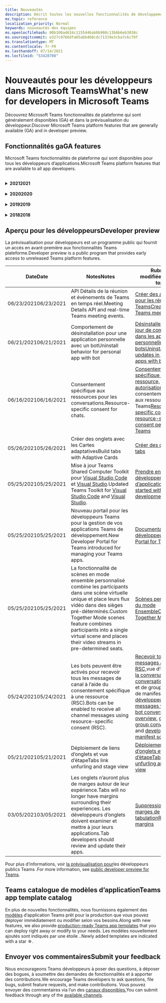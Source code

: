 ```yaml
---
title: Nouveautés
description: Décrit toutes les nouvelles fonctionnalités de développement dans Microsoft Teams
ms.topic: reference
localization_priority: Normal
keywords: nouveautés des équipes
ms.openlocfilehash: 00b100ad634c1155446ab0b908c13b6b6eb3038c
ms.sourcegitcommit: e327c9766dfa05abb468cdc71319e3cba7c6c79f
ms.translationtype: MT
ms.contentlocale: fr-FR
ms.lasthandoff: 07/14/2021
ms.locfileid: "53428708"
---
```

# <a name="whats-new-for-developers-in-microsoft-teams"></a><span data-ttu-id="7953e-104">Nouveautés pour les développeurs dans Microsoft Teams</span><span class="sxs-lookup"><span data-stu-id="7953e-104">What's new for developers in Microsoft Teams</span></span>

<span data-ttu-id="7953e-105">Découvrez Microsoft Teams fonctionnalités de plateforme qui sont généralement disponibles (GA) et dans la prévisualisation du développeur.</span><span class="sxs-lookup"><span data-stu-id="7953e-105">Discover Microsoft Teams platform features that are generally available (GA) and in developer preview.</span></span>

## <a name="ga-features"></a><span data-ttu-id="7953e-106">Fonctionnalités ga</span><span class="sxs-lookup"><span data-stu-id="7953e-106">GA features</span></span>

<span data-ttu-id="7953e-107">Microsoft Teams fonctionnalités de plateforme qui sont disponibles pour tous les développeurs d’applications.</span><span class="sxs-lookup"><span data-stu-id="7953e-107">Microsoft Teams platform features that are available to all app developers.</span></span>

<br>

<details>

<summary><span data-ttu-id="7953e-108"><b>2021</b></span><span class="sxs-lookup"><span data-stu-id="7953e-108"><b>2021</b></span></span></summary>

| <span data-ttu-id="7953e-109">**Date**</span><span class="sxs-lookup"><span data-stu-id="7953e-109">**Date**</span></span> | <span data-ttu-id="7953e-110">**Notes**</span><span class="sxs-lookup"><span data-stu-id="7953e-110">**Notes**</span></span> | <span data-ttu-id="7953e-111">**Rubriques modifiées**</span><span class="sxs-lookup"><span data-stu-id="7953e-111">**Changed topics**</span></span> |
| -------- | --------- | ------------------ |
|<span data-ttu-id="7953e-112">07/08/2021</span><span class="sxs-lookup"><span data-stu-id="7953e-112">07/08/2021</span></span>|<span data-ttu-id="7953e-113">L’extensibilité des applications de réunion est disponible sur les appareils mobiles.</span><span class="sxs-lookup"><span data-stu-id="7953e-113">Meeting app extensibility is available on mobile.</span></span> <span data-ttu-id="7953e-114">Les clients mobiles supportent les applications pendant la réunion.</span><span class="sxs-lookup"><span data-stu-id="7953e-114">Mobile clients support apps during meeting.</span></span> |[<span data-ttu-id="7953e-115">Extensibilité de l’application de réunion</span><span class="sxs-lookup"><span data-stu-id="7953e-115">Meeting app extensibility</span></span>](apps-in-teams-meetings/meeting-app-extensibility.md)|
|<span data-ttu-id="7953e-116">06/28/2021</span><span class="sxs-lookup"><span data-stu-id="7953e-116">06/28/2021</span></span>|<span data-ttu-id="7953e-117">Intégrer la fonctionnalité s’il s’est s’il s’est s’il s'</span><span class="sxs-lookup"><span data-stu-id="7953e-117">Integrate People Picker capability.</span></span>|[<span data-ttu-id="7953e-118">Intégrer Sélecteur de personnes fonctionnalité</span><span class="sxs-lookup"><span data-stu-id="7953e-118">Integrate People Picker capability</span></span>](concepts/device-capabilities/people-picker-capability.md)|  
|<span data-ttu-id="7953e-119">06/25/2021</span><span class="sxs-lookup"><span data-stu-id="7953e-119">06/25/2021</span></span>| <span data-ttu-id="7953e-120">Introduction du guide pas à pas pour envoyer des messages proactifs.</span><span class="sxs-lookup"><span data-stu-id="7953e-120">Introduced step-by-step guide to send proactive messages.</span></span> | [<span data-ttu-id="7953e-121">Guide pas à pas pour envoyer des messages proactifs</span><span class="sxs-lookup"><span data-stu-id="7953e-121">Step-by-step guide to send proactive messages</span></span>](sbs-send-proactive.yml) |
|<span data-ttu-id="7953e-122">06/09/2021</span><span class="sxs-lookup"><span data-stu-id="7953e-122">06/09/2021</span></span>| <span data-ttu-id="7953e-123">Vue d’étape pour les images dans les cartes adaptatives avec `allowExpand` attribut.</span><span class="sxs-lookup"><span data-stu-id="7953e-123">Stage view for images in Adaptive Cards with `allowExpand` attribute.</span></span> | [<span data-ttu-id="7953e-124">Vue d’étape des images dans les cartes adaptatives</span><span class="sxs-lookup"><span data-stu-id="7953e-124">Stage view for images in Adaptive Cards</span></span>](~/task-modules-and-cards/cards/cards-format.md) |
|<span data-ttu-id="7953e-125">05/31/2021</span><span class="sxs-lookup"><span data-stu-id="7953e-125">05/31/2021</span></span>| <span data-ttu-id="7953e-126">Onglets de conversation.</span><span class="sxs-lookup"><span data-stu-id="7953e-126">Conversational tabs.</span></span> | [<span data-ttu-id="7953e-127">Démarrer et poursuivre des conversations sur le contenu de vos onglets</span><span class="sxs-lookup"><span data-stu-id="7953e-127">Start and continue conversations about content in your tabs</span></span>](~/tabs/how-to/conversational-tabs.md) |
|<span data-ttu-id="7953e-128">05/24/2021</span><span class="sxs-lookup"><span data-stu-id="7953e-128">05/24/2021</span></span>| <span data-ttu-id="7953e-129">Mise à jour Teams recommandations en matière de conception d’application avec des modèles mobiles et bien plus encore.</span><span class="sxs-lookup"><span data-stu-id="7953e-129">Updated Teams app design guidelines with mobile patterns and more.</span></span>|[<span data-ttu-id="7953e-130">Conception de votre application Teams web</span><span class="sxs-lookup"><span data-stu-id="7953e-130">Designing your Teams app</span></span>](~/concepts/design/design-teams-app-overview.md)
|<span data-ttu-id="7953e-131">05/13/2021</span><span class="sxs-lookup"><span data-stu-id="7953e-131">05/13/2021</span></span>| <span data-ttu-id="7953e-132">Ajout d’informations sur mConnect et Skooler.</span><span class="sxs-lookup"><span data-stu-id="7953e-132">Added information on mConnect and Skooler.</span></span>|[<span data-ttu-id="7953e-133">Système de gestion de l’apprentissage par le chat</span><span class="sxs-lookup"><span data-stu-id="7953e-133">Moodle learning management system</span></span>](resources/moodle-overview.md)
|<span data-ttu-id="7953e-134">05/10/2021</span><span class="sxs-lookup"><span data-stu-id="7953e-134">05/10/2021</span></span>| <span data-ttu-id="7953e-135">La version 1.10 du manifeste est publiée.</span><span class="sxs-lookup"><span data-stu-id="7953e-135">Manifest v1.10 is released.</span></span>|[<span data-ttu-id="7953e-136">Schéma du manifeste</span><span class="sxs-lookup"><span data-stu-id="7953e-136">Manifest schema</span></span>](resources/schema/manifest-schema.md) |
|<span data-ttu-id="7953e-137">05/10/2021</span><span class="sxs-lookup"><span data-stu-id="7953e-137">05/10/2021</span></span>| <span data-ttu-id="7953e-138">Nouvelle fonctionnalité de personnalisation d’application.</span><span class="sxs-lookup"><span data-stu-id="7953e-138">New app customization feature.</span></span>| [<span data-ttu-id="7953e-139">Activer les orgs pour personnaliser votre application</span><span class="sxs-lookup"><span data-stu-id="7953e-139">Enable orgs to customize your app</span></span>](concepts/design/enable-app-customization.md) |
|<span data-ttu-id="7953e-140">05/07/2021</span><span class="sxs-lookup"><span data-stu-id="7953e-140">05/07/2021</span></span>| <span data-ttu-id="7953e-141">Liens profonds pour les appels audio et vidéo dans la conversation.</span><span class="sxs-lookup"><span data-stu-id="7953e-141">Deep links for audio and video calls in chat.</span></span> |[<span data-ttu-id="7953e-142">Liens profonds</span><span class="sxs-lookup"><span data-stu-id="7953e-142">Deep links</span></span>](concepts/build-and-test/deep-links.md#deep-linking-to-an-audio-or-audio-video-call) |
|<span data-ttu-id="7953e-143">04/30/2021</span><span class="sxs-lookup"><span data-stu-id="7953e-143">04/30/2021</span></span>|<span data-ttu-id="7953e-144">De nouveaux conseils sur la publication d’applications dans Teams store.</span><span class="sxs-lookup"><span data-stu-id="7953e-144">New guidance on how to publish apps to the Teams store.</span></span>|<span data-ttu-id="7953e-145">[Publier votre application dans le Teams, Teams](concepts/deploy-and-publish/appsource/publish.md) [de validation du Store](concepts/deploy-and-publish/appsource/prepare/teams-store-validation-guidelines.md)</span><span class="sxs-lookup"><span data-stu-id="7953e-145">[Publish your app to the Teams store](concepts/deploy-and-publish/appsource/publish.md), [Teams store validation guidelines](concepts/deploy-and-publish/appsource/prepare/teams-store-validation-guidelines.md)</span></span> |
|<span data-ttu-id="7953e-146">04/29/2021</span><span class="sxs-lookup"><span data-stu-id="7953e-146">04/29/2021</span></span> | <span data-ttu-id="7953e-147">Actions universelles pour les cartes adaptatives.</span><span class="sxs-lookup"><span data-stu-id="7953e-147">Universal Actions for Adaptive Cards.</span></span> | [<span data-ttu-id="7953e-148">Actions universelles pour les cartes adaptatives</span><span class="sxs-lookup"><span data-stu-id="7953e-148">Universal Actions for Adaptive Cards</span></span>](task-modules-and-cards/cards/universal-actions-for-adaptive-cards/overview.md) |
|<span data-ttu-id="7953e-149">04/29/2021</span><span class="sxs-lookup"><span data-stu-id="7953e-149">04/29/2021</span></span> | <span data-ttu-id="7953e-150">Affichages spécifiques à l’utilisateur.</span><span class="sxs-lookup"><span data-stu-id="7953e-150">User Specific Views.</span></span> | [<span data-ttu-id="7953e-151">Affichages spécifiques à l’utilisateur</span><span class="sxs-lookup"><span data-stu-id="7953e-151">User Specific Views</span></span>](task-modules-and-cards/cards/universal-actions-for-adaptive-cards/User-Specific-Views.md) |
|<span data-ttu-id="7953e-152">04/29/2021</span><span class="sxs-lookup"><span data-stu-id="7953e-152">04/29/2021</span></span> | <span data-ttu-id="7953e-153">Flux de travail séquentiels.</span><span class="sxs-lookup"><span data-stu-id="7953e-153">Sequential Workflows.</span></span> | [<span data-ttu-id="7953e-154">Flux de travail séquentiels</span><span class="sxs-lookup"><span data-stu-id="7953e-154">Sequential Workflows</span></span>](task-modules-and-cards/cards/universal-actions-for-adaptive-cards/Sequential-Workflows.md) |
|<span data-ttu-id="7953e-155">04/29/2021</span><span class="sxs-lookup"><span data-stu-id="7953e-155">04/29/2021</span></span> | <span data-ttu-id="7953e-156">Cartes à jour.</span><span class="sxs-lookup"><span data-stu-id="7953e-156">Up to date cards.</span></span> | [<span data-ttu-id="7953e-157">Cartes actualisées</span><span class="sxs-lookup"><span data-stu-id="7953e-157">Up to date cards</span></span>](task-modules-and-cards/cards/universal-actions-for-adaptive-cards/Up-To-Date-Views.md) |
|<span data-ttu-id="7953e-158">04/08/2021</span><span class="sxs-lookup"><span data-stu-id="7953e-158">04/08/2021</span></span>| <span data-ttu-id="7953e-159">Fonctionnalité de personnalisation d’application.</span><span class="sxs-lookup"><span data-stu-id="7953e-159">App customization feature.</span></span>|<span data-ttu-id="7953e-160">[Présentation de l’application Design Teams,](concepts/design/enable-app-customization.md) [vue d’ensemble d’App Studio](concepts/build-and-test/app-studio-overview.md#connectors)et [schéma de manifeste](resources/schema/manifest-schema-dev-preview.md)</span><span class="sxs-lookup"><span data-stu-id="7953e-160">[Design teams app overview](concepts/design/enable-app-customization.md), [App studio overview](concepts/build-and-test/app-studio-overview.md#connectors), and [Manifest schema](resources/schema/manifest-schema-dev-preview.md)</span></span> |
|<span data-ttu-id="7953e-161">03/18/2021</span><span class="sxs-lookup"><span data-stu-id="7953e-161">03/18/2021</span></span>|<span data-ttu-id="7953e-162">Remarque : mettez à jour la version 4.10 ou supérieure du SDK Bot Framework, car nous avons commencé avec le processus de dérision pour `TeamsInfo.getMembers` et `TeamsInfo.GetMembersAsync` .</span><span class="sxs-lookup"><span data-stu-id="7953e-162">Notice: Update to version 4.10 or above of the Bot Framework SDK, as we've started with the deprecation process for `TeamsInfo.getMembers` and `TeamsInfo.GetMembersAsync`.</span></span> | [<span data-ttu-id="7953e-163">Modifications de l’API du bot pour les membres de l’équipe/de la conversation</span><span class="sxs-lookup"><span data-stu-id="7953e-163">Bot API Changes for Team/Chat Members</span></span>](resources/team-chat-member-api-changes.md) |
|<span data-ttu-id="7953e-164">03/05/2021</span><span class="sxs-lookup"><span data-stu-id="7953e-164">03/05/2021</span></span>|<span data-ttu-id="7953e-165">Remarque : les onglets n’auront plus de marges autour de leur expérience.</span><span class="sxs-lookup"><span data-stu-id="7953e-165">Notice: Tabs will no longer have margins surrounding their experiences.</span></span> <span data-ttu-id="7953e-166">Les développeurs d’onglets doivent examiner et mettre à jour leurs applications.</span><span class="sxs-lookup"><span data-stu-id="7953e-166">Tab developers should review and update their apps.</span></span> | [<span data-ttu-id="7953e-167">Suppression des marges de tabulation</span><span class="sxs-lookup"><span data-stu-id="7953e-167">Removing tab margins</span></span>](resources/removing-tab-margins.md) |
|<span data-ttu-id="7953e-168">03/05/2021</span><span class="sxs-lookup"><span data-stu-id="7953e-168">03/05/2021</span></span>|<span data-ttu-id="7953e-169">Étendue d’installation et fonctionnalité de groupe par défaut.</span><span class="sxs-lookup"><span data-stu-id="7953e-169">Default install scope and group capability.</span></span>| [<span data-ttu-id="7953e-170">Étendue d’installation et fonctionnalité de groupe par défaut</span><span class="sxs-lookup"><span data-stu-id="7953e-170">Default install scope and group capability</span></span>](concepts/deploy-and-publish/add-default-install-scope.md) |
|<span data-ttu-id="7953e-171">03/05/2021</span><span class="sxs-lookup"><span data-stu-id="7953e-171">03/05/2021</span></span>|<span data-ttu-id="7953e-172">Réordez les onglets des applications personnelles.</span><span class="sxs-lookup"><span data-stu-id="7953e-172">Reorder personal app tabs.</span></span>|[<span data-ttu-id="7953e-173">Réordesser l’onglet de conversation dans les applications personnelles</span><span class="sxs-lookup"><span data-stu-id="7953e-173">Reorder the chat tab in personal apps</span></span>](tabs/how-to/create-personal-tab.md#reorder-static-personal-tabs)|
|<span data-ttu-id="7953e-174">03/04/2021</span><span class="sxs-lookup"><span data-stu-id="7953e-174">03/04/2021</span></span>|<span data-ttu-id="7953e-175">Masquage d’informations dans les cartes adaptatives.</span><span class="sxs-lookup"><span data-stu-id="7953e-175">Information masking in Adaptive cards.</span></span>| [<span data-ttu-id="7953e-176">Masquage d’informations dans les cartes adaptatives</span><span class="sxs-lookup"><span data-stu-id="7953e-176">Information masking in Adaptive cards</span></span>](task-modules-and-cards/cards/cards-format.md#information-masking-in-adaptive-cards) |
|<span data-ttu-id="7953e-177">02/19/2021</span><span class="sxs-lookup"><span data-stu-id="7953e-177">02/19/2021</span></span>|<span data-ttu-id="7953e-178">Ajout de fonctionnalités d’emplacement.</span><span class="sxs-lookup"><span data-stu-id="7953e-178">Added location capabilities.</span></span> <br/> <span data-ttu-id="7953e-179">Les informations sur les fonctionnalités d’emplacement sont ajoutées dans la vue d’ensemble des fonctionnalités d’appareil, les autorisations natives des appareils, l’intégration des fonctionnalités multimédias et les fichiers de fonctionnalités de scanneur de QR ou de code-barres.</span><span class="sxs-lookup"><span data-stu-id="7953e-179">Location capabilities information is added in the device capabilities overview, native device permissions, integrate media capabilities, and QR or barcode scanner capability files.</span></span>|<span data-ttu-id="7953e-180">[Vue](concepts/device-capabilities/device-capabilities-overview.md) [d’ensemble, demander des autorisations](concepts/device-capabilities/native-device-permissions.md)d’appareil, intégrer des [fonctionnalités multimédias,](concepts/device-capabilities/mobile-camera-image-permissions.md)intégrer des fonctionnalités [de scanneur de QR](concepts/device-capabilities/qr-barcode-scanner-capability.md)ou de code-barres, intégrer [des fonctionnalités d’emplacement](concepts/device-capabilities/location-capability.md)</span><span class="sxs-lookup"><span data-stu-id="7953e-180">[Overview](concepts/device-capabilities/device-capabilities-overview.md), [Request device permissions](concepts/device-capabilities/native-device-permissions.md), [Integrate media capabilities](concepts/device-capabilities/mobile-camera-image-permissions.md), [Integrate QR or barcode scanner capability](concepts/device-capabilities/qr-barcode-scanner-capability.md), [Integrate location capabilities](concepts/device-capabilities/location-capability.md)</span></span> |
|<span data-ttu-id="7953e-181">02/18/2021</span><span class="sxs-lookup"><span data-stu-id="7953e-181">02/18/2021</span></span>|<span data-ttu-id="7953e-182">Ajout de la fonctionnalité de QR ou de scanneur de code-barres.</span><span class="sxs-lookup"><span data-stu-id="7953e-182">Added QR or barcode scanner capability.</span></span> <br/> <span data-ttu-id="7953e-183">Les informations sur les fonctionnalités de QR ou de scanneur de code-barres sont ajoutées dans la vue d’ensemble des fonctionnalités de l’appareil, les autorisations natives de l’appareil et l’intégration des fichiers de fonctionnalités multimédias.</span><span class="sxs-lookup"><span data-stu-id="7953e-183">QR or barcode scanner  capability information is added in the device capabilities overview, native device permissions, and integrate media capabilities files.</span></span>|<span data-ttu-id="7953e-184">[Vue d’ensemble,](concepts/device-capabilities/device-capabilities-overview.md) [demander des autorisations d’appareil,](concepts/device-capabilities/native-device-permissions.md) [intégrer des fonctionnalités multimédias,](concepts/device-capabilities/mobile-camera-image-permissions.md)intégrer la QR ou la fonctionnalité de scanneur de [code-barres](concepts/device-capabilities/qr-barcode-scanner-capability.md)</span><span class="sxs-lookup"><span data-stu-id="7953e-184">[Overview](concepts/device-capabilities/device-capabilities-overview.md), [Request device permissions](concepts/device-capabilities/native-device-permissions.md), [Integrate media capabilities](concepts/device-capabilities/mobile-camera-image-permissions.md), [Integrate QR or barcode scanner capability](concepts/device-capabilities/qr-barcode-scanner-capability.md)</span></span> |
|<span data-ttu-id="7953e-185">02/09/2021</span><span class="sxs-lookup"><span data-stu-id="7953e-185">02/09/2021</span></span>|<span data-ttu-id="7953e-186">Ajout de la vue d’ensemble des fonctionnalités de l’appareil.</span><span class="sxs-lookup"><span data-stu-id="7953e-186">Added device capabilities overview.</span></span> <br/> <span data-ttu-id="7953e-187">Les informations sur les fonctionnalités du microphone sont ajoutées dans les autorisations d’appareil natives et intègrent les fichiers de fonctionnalités multimédias.</span><span class="sxs-lookup"><span data-stu-id="7953e-187">Microphone capability information is added in the native device permissions and integrate media capabilities files.</span></span>|<span data-ttu-id="7953e-188">[Vue d’ensemble,](concepts/device-capabilities/device-capabilities-overview.md) [demander des autorisations d’appareil,](concepts/device-capabilities/native-device-permissions.md) [intégrer des fonctionnalités multimédias](concepts/device-capabilities/mobile-camera-image-permissions.md)</span><span class="sxs-lookup"><span data-stu-id="7953e-188">[Overview](concepts/device-capabilities/device-capabilities-overview.md), [Request device permissions](concepts/device-capabilities/native-device-permissions.md), [Integrate media capabilities](concepts/device-capabilities/mobile-camera-image-permissions.md)</span></span>|

<br>

</details>

<br>

<details>
  
<summary><span data-ttu-id="7953e-189"><b>2020</b></span><span class="sxs-lookup"><span data-stu-id="7953e-189"><b>2020</b></span></span></summary>

| <span data-ttu-id="7953e-190">**Date**</span><span class="sxs-lookup"><span data-stu-id="7953e-190">**Date**</span></span> | <span data-ttu-id="7953e-191">**Notes**</span><span class="sxs-lookup"><span data-stu-id="7953e-191">**Notes**</span></span> | <span data-ttu-id="7953e-192">**Rubriques modifiées**</span><span class="sxs-lookup"><span data-stu-id="7953e-192">**Changed topics**</span></span> |
| -------- | --------- | ------------------ |
|<span data-ttu-id="7953e-193">11/30/2020</span><span class="sxs-lookup"><span data-stu-id="7953e-193">11/30/2020</span></span>|<span data-ttu-id="7953e-194">Intégration de la plateforme d’identité Teams Shared Computer Toolkit et Visual Studio Code pour les onglets.</span><span class="sxs-lookup"><span data-stu-id="7953e-194">Identity platform integration with Teams Toolkit and Visual Studio Code for tabs.</span></span>|[<span data-ttu-id="7953e-195">Authentification unique avec authentification unique Teams Shared Computer Toolkit et Visual Studio Code pour les onglets</span><span class="sxs-lookup"><span data-stu-id="7953e-195">Single sign-on authentication with Teams Toolkit and Visual Studio Code for tabs</span></span>](toolkit/visual-studio-code-tab-sso.md)|
|<span data-ttu-id="7953e-196">11/16/2020</span><span class="sxs-lookup"><span data-stu-id="7953e-196">11/16/2020</span></span>|<span data-ttu-id="7953e-197">Teams manifeste de l’application mis à jour vers la version 1.8.</span><span class="sxs-lookup"><span data-stu-id="7953e-197">Teams app manifest updated to version 1.8.</span></span>|[<span data-ttu-id="7953e-198">Référence : schéma de manifeste pour Microsoft Teams</span><span class="sxs-lookup"><span data-stu-id="7953e-198">Reference: Manifest schema for Microsoft Teams</span></span>](resources/schema/manifest-schema.md)|
|<span data-ttu-id="7953e-199">11/10/2020</span><span class="sxs-lookup"><span data-stu-id="7953e-199">11/10/2020</span></span>|<span data-ttu-id="7953e-200">Teams recommandations en matière de conception de bot.</span><span class="sxs-lookup"><span data-stu-id="7953e-200">Teams bot design guidelines.</span></span>|[<span data-ttu-id="7953e-201">Recommandations en matière de conception de bot</span><span class="sxs-lookup"><span data-stu-id="7953e-201">Bot design guidelines</span></span>](bots/design/bots.md)|
|<span data-ttu-id="7953e-202">09/30/2020</span><span class="sxs-lookup"><span data-stu-id="7953e-202">09/30/2020</span></span>|<span data-ttu-id="7953e-203">L’envoi et la réception de fichiers à des bots sur des appareils mobiles sont désormais pris en charge.</span><span class="sxs-lookup"><span data-stu-id="7953e-203">Sending and receiving files to bots on mobile devices is now supported.</span></span>|[<span data-ttu-id="7953e-204">Envoyer et recevoir des fichiers via votre bot</span><span class="sxs-lookup"><span data-stu-id="7953e-204">Send and receive files through your bot</span></span>](resources/bot-v3/bots-files.md)|
|<span data-ttu-id="7953e-205">09/22/2020</span><span class="sxs-lookup"><span data-stu-id="7953e-205">09/22/2020</span></span>|<span data-ttu-id="7953e-206">Nouvelles informations sur la mise en place Teams développement.</span><span class="sxs-lookup"><span data-stu-id="7953e-206">New information for getting started with Teams development.</span></span>|[<span data-ttu-id="7953e-207">Créer votre première vue d’Teams application</span><span class="sxs-lookup"><span data-stu-id="7953e-207">Build your first Teams app overview</span></span>](build-your-first-app/build-first-app-overview.md)|
|<span data-ttu-id="7953e-208">09/18/2020</span><span class="sxs-lookup"><span data-stu-id="7953e-208">09/18/2020</span></span>|<span data-ttu-id="7953e-209">Prise en charge des applications Teams réunion (version préliminaire).</span><span class="sxs-lookup"><span data-stu-id="7953e-209">Support for in-meeting Teams apps (Release Preview).</span></span>|<span data-ttu-id="7953e-210">[Créer des applications pour Teams réunions et](apps-in-teams-meetings/create-apps-for-teams-meetings.md) des applications dans Teams [réunions](apps-in-teams-meetings/teams-apps-in-meetings.md)</span><span class="sxs-lookup"><span data-stu-id="7953e-210">[Create apps for Teams meetings](apps-in-teams-meetings/create-apps-for-teams-meetings.md) and [Apps in Teams meetings](apps-in-teams-meetings/teams-apps-in-meetings.md)</span></span>|
|<span data-ttu-id="7953e-211">08/19/2020</span><span class="sxs-lookup"><span data-stu-id="7953e-211">08/19/2020</span></span>|<span data-ttu-id="7953e-212">Importez Teams messages avec Microsoft Graph.</span><span class="sxs-lookup"><span data-stu-id="7953e-212">Import Teams messages with Microsoft Graph.</span></span>|[<span data-ttu-id="7953e-213">Importer des messages de plateforme tierces pour les équipes à l’aide de Microsoft Graph</span><span class="sxs-lookup"><span data-stu-id="7953e-213">Import third-party platform messages to Teams using Microsoft Graph</span></span>](graph-api/import-messages/import-external-messages-to-teams.md)
|<span data-ttu-id="7953e-214">08/12/2020</span><span class="sxs-lookup"><span data-stu-id="7953e-214">08/12/2020</span></span> |<span data-ttu-id="7953e-215">Prise en charge des cartes adaptatives dans le webhook entrant déplacé vers ga.</span><span class="sxs-lookup"><span data-stu-id="7953e-215">Adaptive Cards support in incoming webhook moved to GA.</span></span>|[<span data-ttu-id="7953e-216">Envoyer des cartes adaptatives à l'aide d'un webhook entrant</span><span class="sxs-lookup"><span data-stu-id="7953e-216">Send adaptive cards using an incoming webhook</span></span>](~/webhooks-and-connectors/how-to/connectors-using.md#send-adaptive-cards-using-an-incoming-webhook) |
|<span data-ttu-id="7953e-217">08/10/2020</span><span class="sxs-lookup"><span data-stu-id="7953e-217">08/10/2020</span></span>|<span data-ttu-id="7953e-218">Commencer à créer Teams applications avec le Visual Studio Shared Computer Toolkit.</span><span class="sxs-lookup"><span data-stu-id="7953e-218">Get started building Teams apps with the Visual Studio Toolkit.</span></span>|[<span data-ttu-id="7953e-219">Créer des applications avec les Microsoft Teams Shared Computer Toolkit et Visual Studio Code</span><span class="sxs-lookup"><span data-stu-id="7953e-219">Build apps with the Microsoft Teams Toolkit and Visual Studio Code</span></span>](toolkit/visual-studio-overview.md) |
|<span data-ttu-id="7953e-220">08/06/2020</span><span class="sxs-lookup"><span data-stu-id="7953e-220">08/06/2020</span></span>|<span data-ttu-id="7953e-221">Prise en charge de l’authentification sso tabs.</span><span class="sxs-lookup"><span data-stu-id="7953e-221">Support for Tabs SSO authentication.</span></span>|[<span data-ttu-id="7953e-222">Développer un onglet DSO Microsoft Teams SSO</span><span class="sxs-lookup"><span data-stu-id="7953e-222">Develop an SSO Microsoft Teams Tab</span></span>](tabs/how-to/authentication/auth-aad-sso.md#develop-an-sso-microsoft-teams-tab) |
|<span data-ttu-id="7953e-223">07/27/2020</span><span class="sxs-lookup"><span data-stu-id="7953e-223">07/27/2020</span></span> | <span data-ttu-id="7953e-224">Graph des bots et des messages proactifs (prévisualisation publique).</span><span class="sxs-lookup"><span data-stu-id="7953e-224">Graph proactive bots and messages (Public Preview).</span></span>|[<span data-ttu-id="7953e-225">Activer l’installation proactive d’un bot et la messagerie proactive dans Teams avec Microsoft Graph</span><span class="sxs-lookup"><span data-stu-id="7953e-225">Enable proactive bot installation and proactive messaging in Teams with Microsoft Graph</span></span>](graph-api/proactive-bots-and-messages/graph-proactive-bots-and-messages.md)|
|<span data-ttu-id="7953e-226">07/22/2020</span><span class="sxs-lookup"><span data-stu-id="7953e-226">07/22/2020</span></span> |<span data-ttu-id="7953e-227">Mises à jour des fonctionnalités des appareils mobiles.</span><span class="sxs-lookup"><span data-stu-id="7953e-227">Mobile device capability updates.</span></span>|[<span data-ttu-id="7953e-228">Demander des autorisations d’appareil pour Microsoft Teams onglet</span><span class="sxs-lookup"><span data-stu-id="7953e-228">Request device permissions for your Microsoft Teams tab</span></span>](concepts/device-capabilities/native-device-permissions.md) |
|<span data-ttu-id="7953e-229">07/20/2020</span><span class="sxs-lookup"><span data-stu-id="7953e-229">07/20/2020</span></span>|<span data-ttu-id="7953e-230">Teams Outil de validation d’application pour les soumissions AppSource.</span><span class="sxs-lookup"><span data-stu-id="7953e-230">Teams App Validation Tool for AppSource submissions.</span></span>|[<span data-ttu-id="7953e-231">Teams Outil de validation d’application</span><span class="sxs-lookup"><span data-stu-id="7953e-231">Teams App Validation Tool</span></span>](concepts/deploy-and-publish/appsource/prepare/submission-checklist.md)
|<span data-ttu-id="7953e-232">07/15/2020</span><span class="sxs-lookup"><span data-stu-id="7953e-232">07/15/2020</span></span>|<span data-ttu-id="7953e-233">Créez un assistant virtuel pour Teams.</span><span class="sxs-lookup"><span data-stu-id="7953e-233">Create a virtual assistant for Teams.</span></span>|[<span data-ttu-id="7953e-234">Virtual Assistant pour Microsoft Teams</span><span class="sxs-lookup"><span data-stu-id="7953e-234">Virtual Assistant for Microsoft Teams</span></span>](samples/virtual-assistant.md)|
|<span data-ttu-id="7953e-235">07/14/2020</span><span class="sxs-lookup"><span data-stu-id="7953e-235">07/14/2020</span></span>|<span data-ttu-id="7953e-236">Surfacing a native loading indicator documentation.</span><span class="sxs-lookup"><span data-stu-id="7953e-236">Surfacing a native loading indicator documentation.</span></span>|[<span data-ttu-id="7953e-237">Affichage d’un indicateur de chargement natif</span><span class="sxs-lookup"><span data-stu-id="7953e-237">Showing a native loading indicator</span></span>](tabs/how-to/create-tab-pages/content-page.md#show-a-native-loading-indicator)
|<span data-ttu-id="7953e-238">07/01/2020</span><span class="sxs-lookup"><span data-stu-id="7953e-238">07/01/2020</span></span>|<span data-ttu-id="7953e-239">Commencer à créer Teams applications avec le Visual Studio Code Shared Computer Toolkit.</span><span class="sxs-lookup"><span data-stu-id="7953e-239">Get started building Teams apps with the Visual Studio Code Toolkit.</span></span>|[<span data-ttu-id="7953e-240">Créer des applications avec les Microsoft Teams Shared Computer Toolkit et Visual Studio Code</span><span class="sxs-lookup"><span data-stu-id="7953e-240">Build apps with the Microsoft Teams Toolkit and Visual Studio Code</span></span>](toolkit/visual-studio-code-overview.md) |
|<span data-ttu-id="7953e-241">07/01/2020</span><span class="sxs-lookup"><span data-stu-id="7953e-241">07/01/2020</span></span>|<span data-ttu-id="7953e-242">Sign-on unique for tabs GA for Teams web and desktop clients.</span><span class="sxs-lookup"><span data-stu-id="7953e-242">Single sign-on for tabs GA for Teams web and desktop clients.</span></span>|[<span data-ttu-id="7953e-243">Single Sign-On (SSO)</span><span class="sxs-lookup"><span data-stu-id="7953e-243">Single Sign-On (SSO)</span></span>](tabs/how-to/authentication/auth-aad-sso.md)|
|<span data-ttu-id="7953e-244">06/05/2020</span><span class="sxs-lookup"><span data-stu-id="7953e-244">06/05/2020</span></span>| <span data-ttu-id="7953e-245">Schéma de manifeste mis à jour vers la version 1.7.</span><span class="sxs-lookup"><span data-stu-id="7953e-245">Manifest schema updated to version 1.7.</span></span>| [<span data-ttu-id="7953e-246">Référence : schéma de manifeste pour Microsoft Teams</span><span class="sxs-lookup"><span data-stu-id="7953e-246">Reference: Manifest schema for Microsoft Teams</span></span>](resources/schema/manifest-schema.md)|
|<span data-ttu-id="7953e-247">05/18/2020</span><span class="sxs-lookup"><span data-stu-id="7953e-247">05/18/2020</span></span>|<span data-ttu-id="7953e-248">Intégrez Power Virtual Agents avec Teams.</span><span class="sxs-lookup"><span data-stu-id="7953e-248">Integrate Power Virtual Agents with Teams.</span></span>|[<span data-ttu-id="7953e-249">Intégrer un chatbot Power Virtual Agents avec Microsoft Teams</span><span class="sxs-lookup"><span data-stu-id="7953e-249">Integrate a Power Virtual Agents chatbot with Microsoft Teams</span></span>](bots/how-to/add-power-virtual-agents-bot-to-teams.md)|
|<span data-ttu-id="7953e-250">04/01/2020</span><span class="sxs-lookup"><span data-stu-id="7953e-250">04/01/2020</span></span>|<span data-ttu-id="7953e-251">Intégrez des systèmes WFM à Shifts Connector pour Teams.</span><span class="sxs-lookup"><span data-stu-id="7953e-251">Integrate WFM systems with Shifts Connector for Teams.</span></span>|[<span data-ttu-id="7953e-252">Microsoft Teams Déplace les connecteurs WFM</span><span class="sxs-lookup"><span data-stu-id="7953e-252">Microsoft Teams Shifts WFM connectors</span></span>](samples/shifts-wfm-connectors.md)
|<span data-ttu-id="7953e-253">03/24/2020</span><span class="sxs-lookup"><span data-stu-id="7953e-253">03/24/2020</span></span> | <span data-ttu-id="7953e-254">Prise en charge supplémentaire pour la récupération d’un seul membre d’une conversation et prise en charge supplémentaire pour la récupération des membres pagagés.</span><span class="sxs-lookup"><span data-stu-id="7953e-254">Added support for retrieving a single member of a conversation, and additional support for retrieving paged members.</span></span> | [<span data-ttu-id="7953e-255">Obtenir un contexte Teams pour votre bot</span><span class="sxs-lookup"><span data-stu-id="7953e-255">Get Teams context for your bot</span></span>](~/bots/how-to/get-teams-context.md) |

<br>

</details>

<br>

<details>
  
<summary><span data-ttu-id="7953e-256"><b>2019</b></span><span class="sxs-lookup"><span data-stu-id="7953e-256"><b>2019</b></span></span></summary>

| <span data-ttu-id="7953e-257">**Date**</span><span class="sxs-lookup"><span data-stu-id="7953e-257">**Date**</span></span> | <span data-ttu-id="7953e-258">**Notes**</span><span class="sxs-lookup"><span data-stu-id="7953e-258">**Notes**</span></span> | <span data-ttu-id="7953e-259">**Rubriques modifiées**</span><span class="sxs-lookup"><span data-stu-id="7953e-259">**Changed topics**</span></span> |
| -------- | --------- | ------------------ |
| <span data-ttu-id="7953e-260">12/26/2019</span><span class="sxs-lookup"><span data-stu-id="7953e-260">12/26/2019</span></span> | <span data-ttu-id="7953e-261">Le `replyToId` paramètre dans les charges utiles envoyées à un bot n’est plus chiffré, ce qui vous permet d’utiliser cette valeur pour créer des liens profonds vers ces messages.</span><span class="sxs-lookup"><span data-stu-id="7953e-261">The `replyToId` parameter in payloads sent to a bot is no longer encrypted, allowing you to use this value to construct deeplinks to these messages.</span></span> <span data-ttu-id="7953e-262">Les charges utiles de message incluent les valeurs chiffrées dans le paramètre `legacy.replyToId` .</span><span class="sxs-lookup"><span data-stu-id="7953e-262">Message payloads include the encrypted values in the parameter `legacy.replyToId`.</span></span>  |
| <span data-ttu-id="7953e-263">11/05/2019</span><span class="sxs-lookup"><span data-stu-id="7953e-263">11/05/2019</span></span> | <span data-ttu-id="7953e-264">Sign-on unique using the Teams JavaScript SDK.</span><span class="sxs-lookup"><span data-stu-id="7953e-264">Single sign-on using the Teams JavaScript SDK.</span></span> | [<span data-ttu-id="7953e-265">Authentification unique</span><span class="sxs-lookup"><span data-stu-id="7953e-265">Single sign-on</span></span>](tabs/how-to/authentication/auth-aad-sso.md) |
| <span data-ttu-id="7953e-266">10/31/2019</span><span class="sxs-lookup"><span data-stu-id="7953e-266">10/31/2019</span></span> | <span data-ttu-id="7953e-267">Mise à jour de la documentation sur les bots de conversation et les extensions de messagerie pour refléter le SDK Bot Framework 4.6.</span><span class="sxs-lookup"><span data-stu-id="7953e-267">Conversational bots and messaging extension documentation updated to reflect the 4.6 Bot Framework SDK.</span></span> <span data-ttu-id="7953e-268">La documentation relative au SDK v3 est disponible dans la section Ressources.</span><span class="sxs-lookup"><span data-stu-id="7953e-268">Documentation for the v3 SDK is available in the Resources section.</span></span> | <span data-ttu-id="7953e-269">Documentation complète sur les bots et les extensions de messagerie.</span><span class="sxs-lookup"><span data-stu-id="7953e-269">All bot and messaging extension documentation.</span></span> |
| <span data-ttu-id="7953e-270">10/31/2019</span><span class="sxs-lookup"><span data-stu-id="7953e-270">10/31/2019</span></span> | <span data-ttu-id="7953e-271">Nouvelle structure de la documentation et refactoriser les articles principaux.</span><span class="sxs-lookup"><span data-stu-id="7953e-271">New documentation structure, and major article refactoring.</span></span> <span data-ttu-id="7953e-272">Signalez les liens morts ou les 404 en créant un GitHub.</span><span class="sxs-lookup"><span data-stu-id="7953e-272">Please report any dead links or 404's by creating a GitHub Issue.</span></span> | <span data-ttu-id="7953e-273">Tous!</span><span class="sxs-lookup"><span data-stu-id="7953e-273">All of them!</span></span> |
| <span data-ttu-id="7953e-274">09/13/2019</span><span class="sxs-lookup"><span data-stu-id="7953e-274">09/13/2019</span></span> | <span data-ttu-id="7953e-275">Le bot de demande est installé à partir de l’extension de messagerie basée sur l’action.</span><span class="sxs-lookup"><span data-stu-id="7953e-275">Request bot is installed from action-based messaging extension.</span></span> | [<span data-ttu-id="7953e-276">Lancer des actions avec des extensions de messagerie</span><span class="sxs-lookup"><span data-stu-id="7953e-276">Initiate actions with messaging extensions</span></span>](resources/messaging-extension-v3/create-extensions.md#request-to-install-your-conversational-bot)
| <span data-ttu-id="7953e-277">08/28/2019</span><span class="sxs-lookup"><span data-stu-id="7953e-277">08/28/2019</span></span> | <span data-ttu-id="7953e-278">Prise en charge des canaux privés dans les onglets et les connecteurs.</span><span class="sxs-lookup"><span data-stu-id="7953e-278">Support for private channels in tabs and Connectors.</span></span> | [<span data-ttu-id="7953e-279">Obtenir un contexte Teams pour votre onglet</span><span class="sxs-lookup"><span data-stu-id="7953e-279">Get context for your tab</span></span>](tabs/how-to/access-teams-context.md#retrieve-context-in-private-channels) |
| <span data-ttu-id="7953e-280">06/20/2019</span><span class="sxs-lookup"><span data-stu-id="7953e-280">06/20/2019</span></span> | <span data-ttu-id="7953e-281">Partagez un site web externe, à partir d’un site web externe, dans un canal Teams externe.</span><span class="sxs-lookup"><span data-stu-id="7953e-281">Share an external website, from an external website, into a Teams channel.</span></span> | [<span data-ttu-id="7953e-282">Partager avec Teams</span><span class="sxs-lookup"><span data-stu-id="7953e-282">Share to Teams</span></span>](~/share-to-teams.md) |
| <span data-ttu-id="7953e-283">05/25/2019</span><span class="sxs-lookup"><span data-stu-id="7953e-283">05/25/2019</span></span> | <span data-ttu-id="7953e-284">Répondez avec un message de bot à partir du module de tâche.</span><span class="sxs-lookup"><span data-stu-id="7953e-284">Respond with bot message from task module.</span></span> | [<span data-ttu-id="7953e-285">Répondre avec un message bot à partir du module de tâche</span><span class="sxs-lookup"><span data-stu-id="7953e-285">Respond with bot message from task module</span></span>](resources/messaging-extension-v3/create-extensions.md#respond-with-an-adaptive-card-message-sent-from-a-bot) |
| <span data-ttu-id="7953e-286">05/25/2019</span><span class="sxs-lookup"><span data-stu-id="7953e-286">05/25/2019</span></span> | <span data-ttu-id="7953e-287">Bots dans les conversations de groupe.</span><span class="sxs-lookup"><span data-stu-id="7953e-287">Bots in group chats.</span></span> | [<span data-ttu-id="7953e-288">Interagir avec un bot dans une conversation de groupe ou un canal</span><span class="sxs-lookup"><span data-stu-id="7953e-288">Interact with a bot in group chat or channel</span></span>](~/concepts/bots/bot-conversations/bots-conv-channel.md) |
| <span data-ttu-id="7953e-289">05/20/2019</span><span class="sxs-lookup"><span data-stu-id="7953e-289">05/20/2019</span></span> | <span data-ttu-id="7953e-290">Localisation du manifeste de l’application.</span><span class="sxs-lookup"><span data-stu-id="7953e-290">App manifest localization.</span></span> | [<span data-ttu-id="7953e-291">Localisation d’application</span><span class="sxs-lookup"><span data-stu-id="7953e-291">App localization</span></span>](~/publishing/apps-localization.md) |
| <span data-ttu-id="7953e-292">05/20/2019</span><span class="sxs-lookup"><span data-stu-id="7953e-292">05/20/2019</span></span> | <span data-ttu-id="7953e-293">Actions de message.</span><span class="sxs-lookup"><span data-stu-id="7953e-293">Message actions.</span></span> | [<span data-ttu-id="7953e-294">Message Actions</span><span class="sxs-lookup"><span data-stu-id="7953e-294">Message Actions</span></span>](resources/messaging-extension-v3/create-extensions.md#action-type-message-extensions) |
| <span data-ttu-id="7953e-295">05/20/2019</span><span class="sxs-lookup"><span data-stu-id="7953e-295">05/20/2019</span></span> | <span data-ttu-id="7953e-296">Déploiement de lien (aperçus d’URL personnalisées).</span><span class="sxs-lookup"><span data-stu-id="7953e-296">Link unfurling (custom URL previews).</span></span> | [<span data-ttu-id="7953e-297">Déploiement de lien</span><span class="sxs-lookup"><span data-stu-id="7953e-297">Link unfurling</span></span>](messaging-extensions/how-to/link-unfurling.md)|
| <span data-ttu-id="7953e-298">05/06/2019</span><span class="sxs-lookup"><span data-stu-id="7953e-298">05/06/2019</span></span> | <span data-ttu-id="7953e-299">Programme de certification des applications du Windows Store.</span><span class="sxs-lookup"><span data-stu-id="7953e-299">Application Certification program for store apps.</span></span> | [<span data-ttu-id="7953e-300">Certification des applications</span><span class="sxs-lookup"><span data-stu-id="7953e-300">Application Certification</span></span>](~/concepts/deploy-and-publish/appsource/post-publish/overview.md#complete-microsoft-365-certification) |
| <span data-ttu-id="7953e-301">05/06/2019</span><span class="sxs-lookup"><span data-stu-id="7953e-301">05/06/2019</span></span> | <span data-ttu-id="7953e-302">Les modèles d’application sont désormais disponibles.</span><span class="sxs-lookup"><span data-stu-id="7953e-302">App Templates are now available.</span></span> | [<span data-ttu-id="7953e-303">Modèles d’application</span><span class="sxs-lookup"><span data-stu-id="7953e-303">App Templates</span></span>](~/samples/app-templates.md) |
| <span data-ttu-id="7953e-304">04/23/2019</span><span class="sxs-lookup"><span data-stu-id="7953e-304">04/23/2019</span></span> | <span data-ttu-id="7953e-305">Les extensions de messagerie basées sur l’action sont désormais disponibles.</span><span class="sxs-lookup"><span data-stu-id="7953e-305">Action-based Messaging Extensions are now available.</span></span> | [<span data-ttu-id="7953e-306">Extensions de message basées sur l’action</span><span class="sxs-lookup"><span data-stu-id="7953e-306">Action-based Message Extensions</span></span>](~/concepts/messaging-extensions/create-extensions.md) |
| <span data-ttu-id="7953e-307">02/18/2019</span><span class="sxs-lookup"><span data-stu-id="7953e-307">02/18/2019</span></span> | <span data-ttu-id="7953e-308">Création de liens profonds vers une conversation privée.</span><span class="sxs-lookup"><span data-stu-id="7953e-308">Creating deep links to private chat.</span></span> | [<span data-ttu-id="7953e-309">Liaison profonde à une conversation</span><span class="sxs-lookup"><span data-stu-id="7953e-309">Deep linking to a chat</span></span>](concepts/build-and-test/deep-links.md#deep-linking-to-a-chat) |
| <span data-ttu-id="7953e-310">01/23/2019</span><span class="sxs-lookup"><span data-stu-id="7953e-310">01/23/2019</span></span> | <span data-ttu-id="7953e-311">Surfacing SKU and licenceType information in the tab context.</span><span class="sxs-lookup"><span data-stu-id="7953e-311">Surfacing SKU and licenceType information in the tab context.</span></span> | [<span data-ttu-id="7953e-312">Contexte de l’onglet</span><span class="sxs-lookup"><span data-stu-id="7953e-312">Tab Context</span></span>](~/concepts/tabs/tabs-context.md) |

<br>

</details>

<br>

<details>

<summary><span data-ttu-id="7953e-313"><b>2018</b></span><span class="sxs-lookup"><span data-stu-id="7953e-313"><b>2018</b></span></span></summary>

| <span data-ttu-id="7953e-314">**Date**</span><span class="sxs-lookup"><span data-stu-id="7953e-314">**Date**</span></span> | <span data-ttu-id="7953e-315">**Notes**</span><span class="sxs-lookup"><span data-stu-id="7953e-315">**Notes**</span></span> | <span data-ttu-id="7953e-316">**Rubriques modifiées**</span><span class="sxs-lookup"><span data-stu-id="7953e-316">**Changed topics**</span></span> |
| -------- | --------- | ------------------ |
| <span data-ttu-id="7953e-317">11/12/2018</span><span class="sxs-lookup"><span data-stu-id="7953e-317">11/12/2018</span></span> | <span data-ttu-id="7953e-318">Les onglets de la conversation de groupe sont désormais disponibles dans la version finale de Teams.</span><span class="sxs-lookup"><span data-stu-id="7953e-318">Tabs in group chat is now available in the released version of Teams.</span></span> <span data-ttu-id="7953e-319">Dans le cadre de ce travail, la section Onglets a été retravaillée pour plus de clarté.</span><span class="sxs-lookup"><span data-stu-id="7953e-319">As part of this work, the tabs section has been reworked for clarity.</span></span>| [<span data-ttu-id="7953e-320">Onglets configurables</span><span class="sxs-lookup"><span data-stu-id="7953e-320">Configurable tabs</span></span>](~/concepts/tabs/tabs-configurable.md) |
| <span data-ttu-id="7953e-321">11/11/2018</span><span class="sxs-lookup"><span data-stu-id="7953e-321">11/11/2018</span></span> | <span data-ttu-id="7953e-322">La mise en place de Node JS et de .NET/C# a été mise à jour pour utiliser App Studio dans Teams et une nouvelle section a été ajoutée sur l’hébergement d’applications Teams node dans Azure.</span><span class="sxs-lookup"><span data-stu-id="7953e-322">Getting started for Node JS and for .NET/C# has been updated to use App Studio in Teams, and a new section has been added on hosting Node based Teams apps in Azure.</span></span> | <span data-ttu-id="7953e-323">Commencer à travailler sur la plateforme Microsoft Teams avec [C#/.NET](~/get-started/get-started-dotnet-app-studio.md)et App Studio, commencer sur la plateforme Microsoft Teams avec [Node JS](~/get-started/get-started-nodejs-app-studio.md)et App Studio, héberger votre application [node Teams dans Azure](~/get-started/get-started-nodejs-in-azure.md)</span><span class="sxs-lookup"><span data-stu-id="7953e-323">[Get started on the Microsoft Teams platform with C#/.NET and App Studio](~/get-started/get-started-dotnet-app-studio.md),  [Get started on the Microsoft Teams platform with Node JS and App Studio](~/get-started/get-started-nodejs-app-studio.md), [Host your Node Teams app in Azure](~/get-started/get-started-nodejs-in-azure.md)</span></span>|
| <span data-ttu-id="7953e-324">11/09/2018</span><span class="sxs-lookup"><span data-stu-id="7953e-324">11/09/2018</span></span> | <span data-ttu-id="7953e-325">Vous pouvez désormais créer des liens profonds vers des conversations privées entre les utilisateurs.</span><span class="sxs-lookup"><span data-stu-id="7953e-325">You can now create deep links to private chats between users.</span></span> | [<span data-ttu-id="7953e-326">Liaison profonde à une conversation</span><span class="sxs-lookup"><span data-stu-id="7953e-326">Deep linking to a chat</span></span>](concepts/build-and-test/deep-links.md#deep-linking-to-a-chat) |
| <span data-ttu-id="7953e-327">11/08/2018</span><span class="sxs-lookup"><span data-stu-id="7953e-327">11/08/2018</span></span> | <span data-ttu-id="7953e-328">SharePoint Framework 1.7 a été livré et une nouvelle fonctionnalité permet d’utiliser Microsoft Teams’onglet en tant que SharePoint Framework web.</span><span class="sxs-lookup"><span data-stu-id="7953e-328">SharePoint Framework 1.7 has shipped and with it a new feature to use Microsoft Teams tab as a SharePoint Framework web part.</span></span> | [<span data-ttu-id="7953e-329">Onglets dans SharePoint</span><span class="sxs-lookup"><span data-stu-id="7953e-329">Tabs in SharePoint</span></span>](~/concepts/tabs/tabs-in-sharepoint.md) |
| <span data-ttu-id="7953e-330">11/05/2018</span><span class="sxs-lookup"><span data-stu-id="7953e-330">11/05/2018</span></span> | <span data-ttu-id="7953e-331">La **fonctionnalité de module** de tâche a été publiée.</span><span class="sxs-lookup"><span data-stu-id="7953e-331">The **task module** feature was released.</span></span> <span data-ttu-id="7953e-332">Un module de tâche vous permet de créer des expériences popup modales dans votre application Teams, à partir de bots et d’onglets.</span><span class="sxs-lookup"><span data-stu-id="7953e-332">A task module allows you to create modal popup experiences in your Teams application, from both bots and tabs.</span></span> <span data-ttu-id="7953e-333">À l’intérieur de la fenêtre popup, vous pouvez exécuter votre propre code HTML/JavaScript personnalisé, afficher un widget basé sur un widget tel qu’une vidéo YouTube ou Microsoft Stream, ou afficher une carte `<iframe>` [adaptative.](/adaptive-cards/)</span><span class="sxs-lookup"><span data-stu-id="7953e-333">Inside the popup, you can run your own custom HTML/JavaScript code, show an `<iframe>`-based widget such as a YouTube or Microsoft Stream video, or display an [Adaptive card](/adaptive-cards/).</span></span> | <span data-ttu-id="7953e-334">[Vue d’ensemble du module de](~/concepts/task-modules/task-modules-overview.md) [tâche, module de tâche dans les onglets,](~/concepts/task-modules/task-modules-tabs.md)  [module de tâche dans les bots](~/concepts/task-modules/task-modules-bots.md)</span><span class="sxs-lookup"><span data-stu-id="7953e-334">[Task module Overview](~/concepts/task-modules/task-modules-overview.md), [task module in tabs](~/concepts/task-modules/task-modules-tabs.md),  [task module in bots](~/concepts/task-modules/task-modules-bots.md)</span></span> |
| <span data-ttu-id="7953e-335">10/05/2018</span><span class="sxs-lookup"><span data-stu-id="7953e-335">10/05/2018</span></span> | <span data-ttu-id="7953e-336">Les informations de mise en forme des cartes ont été mises à jour et testées dans les clients de bureau, iOS et Android pour Teams.</span><span class="sxs-lookup"><span data-stu-id="7953e-336">Formatting information for cards has been updated and tested in the desktop, iOS, and Android clients for Teams.</span></span> | <span data-ttu-id="7953e-337">[Cartes,](~/concepts/cards/cards.md) [mise en forme de carte](~/concepts/cards/cards-format.md)</span><span class="sxs-lookup"><span data-stu-id="7953e-337">[Cards](~/concepts/cards/cards.md), [Card formatting](~/concepts/cards/cards-format.md)</span></span> |
| <span data-ttu-id="7953e-338">09/24/2018</span><span class="sxs-lookup"><span data-stu-id="7953e-338">09/24/2018</span></span> | <span data-ttu-id="7953e-339">Les appels et les API de réunion en ligne pour Microsoft Graph ont été publiés en version bêta et les applications Teams peuvent désormais interagir avec les utilisateurs de manière enrichie à l’aide de la voix et de la vidéo.</span><span class="sxs-lookup"><span data-stu-id="7953e-339">Calls and online meetings APIs for Microsoft Graph were released to beta, and Teams apps can now interact with users in rich ways using voice and video.</span></span> | <span data-ttu-id="7953e-340">[Appels et bots](~/concepts/calls-and-meetings/registering-calling-bot.md)de réunions en ligne, [concepts](~/concepts/calls-and-meetings/real-time-media-concepts.md)multimédias en temps réel, inscription d’un [bot](~/concepts/calls-and-meetings/registering-calling-bot.md)d’appel, débogage et test [local,](~/concepts/calls-and-meetings/debugging-local-testing-calling-meeting-bots.md)support hébergé par [l’application](~/concepts/calls-and-meetings/requirements-considerations-application-hosted-media-bots.md), gestion des notifications d’appels [entrants](~/concepts/calls-and-meetings/call-notifications.md)</span><span class="sxs-lookup"><span data-stu-id="7953e-340">[Calls and online meetings bots](~/concepts/calls-and-meetings/registering-calling-bot.md), [Real-time media concepts](~/concepts/calls-and-meetings/real-time-media-concepts.md), [Registering a calling bot](~/concepts/calls-and-meetings/registering-calling-bot.md), [Debugging and local testing](~/concepts/calls-and-meetings/debugging-local-testing-calling-meeting-bots.md), [Application-hosted media](~/concepts/calls-and-meetings/requirements-considerations-application-hosted-media-bots.md), [Handling incoming call notifications](~/concepts/calls-and-meetings/call-notifications.md)</span></span> |
| <span data-ttu-id="7953e-341">09/11/2018</span><span class="sxs-lookup"><span data-stu-id="7953e-341">09/11/2018</span></span> | <span data-ttu-id="7953e-342">Les pages de configuration d’onglets sont désormais beaucoup plus grandes.</span><span class="sxs-lookup"><span data-stu-id="7953e-342">Tab configuration pages are now significantly taller.</span></span> | [<span data-ttu-id="7953e-343">Création d’onglets</span><span class="sxs-lookup"><span data-stu-id="7953e-343">Tab Design</span></span>](tabs/design/tabs.md) |
| <span data-ttu-id="7953e-344">08/15/2018</span><span class="sxs-lookup"><span data-stu-id="7953e-344">08/15/2018</span></span> | <span data-ttu-id="7953e-345">Les cartes adaptatives sont désormais Teams.</span><span class="sxs-lookup"><span data-stu-id="7953e-345">Adaptive cards are now supported in Teams.</span></span>|[<span data-ttu-id="7953e-346">Actions de carte adaptative dans Teams</span><span class="sxs-lookup"><span data-stu-id="7953e-346">Adaptive card actions in Teams</span></span>](task-modules-and-cards/cards/cards-reference.md#adaptive-card) |
| <span data-ttu-id="7953e-347">08/10/2018</span><span class="sxs-lookup"><span data-stu-id="7953e-347">08/10/2018</span></span> | <span data-ttu-id="7953e-348">Prise en charge du client pour DevTools.</span><span class="sxs-lookup"><span data-stu-id="7953e-348">Client support for DevTools.</span></span>| [<span data-ttu-id="7953e-349">DevTools pour le client Microsoft Teams bureau</span><span class="sxs-lookup"><span data-stu-id="7953e-349">DevTools for the Microsoft Teams Desktop Client</span></span>](~/resources/dev-preview/developer-preview-tools.md)|
| <span data-ttu-id="7953e-350">08/08/2018</span><span class="sxs-lookup"><span data-stu-id="7953e-350">08/08/2018</span></span> | <span data-ttu-id="7953e-351">Les extensions de messagerie prend désormais en charge plusieurs commandes.</span><span class="sxs-lookup"><span data-stu-id="7953e-351">Messaging extensions now supports multiple commands.</span></span> | [<span data-ttu-id="7953e-352">composeExtensions.commands</span><span class="sxs-lookup"><span data-stu-id="7953e-352">composeExtensions.commands</span></span>](~/resources/schema/manifest-schema.md#composeextensionscommands)|
| <span data-ttu-id="7953e-353">08/07/2018</span><span class="sxs-lookup"><span data-stu-id="7953e-353">08/07/2018</span></span> | <span data-ttu-id="7953e-354">La configuration en ligne est désormais prise en charge dans les connecteurs.</span><span class="sxs-lookup"><span data-stu-id="7953e-354">Inline configuration is now supported in Connectors.</span></span> <span data-ttu-id="7953e-355">La documentation des connecteurs a également été révisée et étendue pour des raisons de clarté.</span><span class="sxs-lookup"><span data-stu-id="7953e-355">The Connectors documentation has also been revised and expanded for clarity.</span></span>| [<span data-ttu-id="7953e-356">Connecteurs</span><span class="sxs-lookup"><span data-stu-id="7953e-356">Connectors</span></span>](~/concepts/connectors/connectors.md)|
| <span data-ttu-id="7953e-357">08/06/2018</span><span class="sxs-lookup"><span data-stu-id="7953e-357">08/06/2018</span></span> | <span data-ttu-id="7953e-358">Votre bot peut désormais envoyer et recevoir des fichiers.</span><span class="sxs-lookup"><span data-stu-id="7953e-358">Your bot can now send and receive files.</span></span>| [<span data-ttu-id="7953e-359">Envoyer et recevoir des fichiers via votre bot</span><span class="sxs-lookup"><span data-stu-id="7953e-359">Send and receive files through your bot</span></span>](~/bots/how-to/bots-filesv4.md)|
| <span data-ttu-id="7953e-360">07/23/2018</span><span class="sxs-lookup"><span data-stu-id="7953e-360">07/23/2018</span></span> | <span data-ttu-id="7953e-361">Des informations sur la nouvelle certification des applications ont été ajoutées à la section Publication.</span><span class="sxs-lookup"><span data-stu-id="7953e-361">Information about app re-certification has been added to the Publishing section.</span></span> |[<span data-ttu-id="7953e-362">Autorisations de manifeste</span><span class="sxs-lookup"><span data-stu-id="7953e-362">Manifest permissions</span></span>](resources/schema/manifest-schema.md#permissions)|
| <span data-ttu-id="7953e-363">07/16/2018</span><span class="sxs-lookup"><span data-stu-id="7953e-363">07/16/2018</span></span> | <span data-ttu-id="7953e-364">Davantage d’espace a été alloué à la page de configuration de l’onglet.</span><span class="sxs-lookup"><span data-stu-id="7953e-364">More space has been allocated to the tab configuration page.</span></span> | [<span data-ttu-id="7953e-365">La page de configuration de l’onglet est beaucoup plus grande</span><span class="sxs-lookup"><span data-stu-id="7953e-365">The tab configuration page is significantly taller</span></span>](tabs/design/tabs.md)|
| <span data-ttu-id="7953e-366">07/12/2018</span><span class="sxs-lookup"><span data-stu-id="7953e-366">07/12/2018</span></span> | <span data-ttu-id="7953e-367">Informations sur l’accès invité.</span><span class="sxs-lookup"><span data-stu-id="7953e-367">Information on guest access.</span></span> | [<span data-ttu-id="7953e-368">Accès invité dans Microsoft Teams</span><span class="sxs-lookup"><span data-stu-id="7953e-368">Guest access in Microsoft Teams</span></span>](/microsoftteams/guest-access#guest-access-overview)|
| <span data-ttu-id="7953e-369">06/07/2018</span><span class="sxs-lookup"><span data-stu-id="7953e-369">06/07/2018</span></span> | <span data-ttu-id="7953e-370">Des informations sur Microsoft Teams catalogue d’applications client ont été ajoutées.</span><span class="sxs-lookup"><span data-stu-id="7953e-370">Information for the Microsoft Teams Tenant App Catalog has been added.</span></span> | [<span data-ttu-id="7953e-371">Publier votre application Microsoft Teams web</span><span class="sxs-lookup"><span data-stu-id="7953e-371">Publish your Microsoft Teams app</span></span>](~/publishing/apps-publish.md)|
| <span data-ttu-id="7953e-372">05/29/2018</span><span class="sxs-lookup"><span data-stu-id="7953e-372">05/29/2018</span></span> | <span data-ttu-id="7953e-373">Les cartes adaptatives sont pris en charge Teams.</span><span class="sxs-lookup"><span data-stu-id="7953e-373">Adaptive cards are supported in Teams.</span></span> | [<span data-ttu-id="7953e-374">Actions de carte adaptative dans Teams</span><span class="sxs-lookup"><span data-stu-id="7953e-374">Adaptive card actions in Teams</span></span>](task-modules-and-cards/cards/cards-reference.md) |
| <span data-ttu-id="7953e-375">04/17/2018</span><span class="sxs-lookup"><span data-stu-id="7953e-375">04/17/2018</span></span> | <span data-ttu-id="7953e-376">ReplyToID a été ajouté à la charge utile pour les `Invoke` actions de carte et les actions de `MessageBack` carte.</span><span class="sxs-lookup"><span data-stu-id="7953e-376">replyToID has been added to the payload for the `Invoke` and `MessageBack` card actions.</span></span> <span data-ttu-id="7953e-377">Ceci est particulièrement utile si vous devez mettre à jour le message d’où l’action de carte est partie.</span><span class="sxs-lookup"><span data-stu-id="7953e-377">This is especially useful if you need to update the message that the card action came from.</span></span> | [<span data-ttu-id="7953e-378">Actions de carte</span><span class="sxs-lookup"><span data-stu-id="7953e-378">Card actions</span></span>](~/concepts/cards/cards-actions.md)|
| <span data-ttu-id="7953e-379">04/12/2018</span><span class="sxs-lookup"><span data-stu-id="7953e-379">04/12/2018</span></span> | <span data-ttu-id="7953e-380">Ajout de cette rubrique pour suivre les modifications apportées à l’interface de programmation Teams et à cet ensemble de documentation.</span><span class="sxs-lookup"><span data-stu-id="7953e-380">Added this topic to track changes to the Teams programming interface and this documentation set.</span></span> | [<span data-ttu-id="7953e-381">Nouveautés</span><span class="sxs-lookup"><span data-stu-id="7953e-381">What's new</span></span>](~/whats-new.md)|
| <span data-ttu-id="7953e-382">04/10/2018</span><span class="sxs-lookup"><span data-stu-id="7953e-382">04/10/2018</span></span> | <span data-ttu-id="7953e-383">URL d’authentification modifiées pour utiliser de manière cohérente l’ID de client dans le chemin d’accès.</span><span class="sxs-lookup"><span data-stu-id="7953e-383">Changed authentication URLs to consistently use the tenant ID in the path.</span></span> | <span data-ttu-id="7953e-384">[Flux d’authentification pour les onglets,](~/concepts/authentication/auth-flow-tab.md) [authentification par onglets AAD](~/concepts/authentication/auth-tab-AAD.md)</span><span class="sxs-lookup"><span data-stu-id="7953e-384">[Authentication flow for Tabs](~/concepts/authentication/auth-flow-tab.md), [AAD Tab authentication](~/concepts/authentication/auth-tab-AAD.md)</span></span>|
| <span data-ttu-id="7953e-385">04/06/2018</span><span class="sxs-lookup"><span data-stu-id="7953e-385">04/06/2018</span></span> | <span data-ttu-id="7953e-386">Ajout d’instructions de conception pour l’utilisation de la zone de commande.</span><span class="sxs-lookup"><span data-stu-id="7953e-386">Added design guidelines for using the Command Box.</span></span> |[<span data-ttu-id="7953e-387">Zone de commande</span><span class="sxs-lookup"><span data-stu-id="7953e-387">Command box</span></span>](~/resources/design/framework/command-box.md)|
| <span data-ttu-id="7953e-388">04/02/2018</span><span class="sxs-lookup"><span data-stu-id="7953e-388">04/02/2018</span></span> | <span data-ttu-id="7953e-389">Utilisation de bots pour envoyer des notifications pour votre application.</span><span class="sxs-lookup"><span data-stu-id="7953e-389">Using bots to send notifications for your app.</span></span> |[<span data-ttu-id="7953e-390">Bots avec notification seulement</span><span class="sxs-lookup"><span data-stu-id="7953e-390">Notification-only bots</span></span>](~/concepts/bots/bots-notification-only.md)|
| <span data-ttu-id="7953e-391">03/27/2018</span><span class="sxs-lookup"><span data-stu-id="7953e-391">03/27/2018</span></span> | <span data-ttu-id="7953e-392">Documentation étendue pour la messagerie proactive.</span><span class="sxs-lookup"><span data-stu-id="7953e-392">Expanded documentation for proactive messaging.</span></span> |[<span data-ttu-id="7953e-393">Démarrer une conversation</span><span class="sxs-lookup"><span data-stu-id="7953e-393">Starting a conversation</span></span>](./concepts/bots/bot-conversations/bots-conv-proactive.md)|
| <span data-ttu-id="7953e-394">03/15/2018</span><span class="sxs-lookup"><span data-stu-id="7953e-394">03/15/2018</span></span> | <span data-ttu-id="7953e-395">Documentation refactorisante pour les cartes.</span><span class="sxs-lookup"><span data-stu-id="7953e-395">Refactored documentation for cards.</span></span> |<span data-ttu-id="7953e-396">[Cartes,](~/concepts/cards/cards.md) [actions de carte,](~/concepts/cards/cards-actions.md) [mise en forme de carte,](~/concepts/cards/cards-format.md) [référence de carte](~/concepts/cards/cards-reference.md)</span><span class="sxs-lookup"><span data-stu-id="7953e-396">[Cards](~/concepts/cards/cards.md), [Card actions](~/concepts/cards/cards-actions.md), [Card formatting](~/concepts/cards/cards-format.md), [Card reference](~/concepts/cards/cards-reference.md)</span></span>|
| <span data-ttu-id="7953e-397">03/03/2018</span><span class="sxs-lookup"><span data-stu-id="7953e-397">03/03/2018</span></span> | <span data-ttu-id="7953e-398">Ajout de la documentation Teams App Studio.</span><span class="sxs-lookup"><span data-stu-id="7953e-398">Added documentation for Teams App Studio.</span></span> |<span data-ttu-id="7953e-399">[Développer rapidement des applications avec Teams App Studio](~/get-started/get-started-app-studio.md), à l’aide de la bibliothèque de [contrôles dans App Studio](~/get-started/app-studio-component-library.md)</span><span class="sxs-lookup"><span data-stu-id="7953e-399">[Quickly develop apps with Teams App Studio](~/get-started/get-started-app-studio.md), [Using the control library in App Studio](~/get-started/app-studio-component-library.md)</span></span>|
| <span data-ttu-id="7953e-400">02/27/2018</span><span class="sxs-lookup"><span data-stu-id="7953e-400">02/27/2018</span></span> | <span data-ttu-id="7953e-401">Ajout d’un exemple de code pour démontrer la méthode AsTeamsChannelAccounts().</span><span class="sxs-lookup"><span data-stu-id="7953e-401">Added sample code to demonstrate AsTeamsChannelAccounts() method.</span></span> |[<span data-ttu-id="7953e-402">Obtenir un contexte pour votre bot</span><span class="sxs-lookup"><span data-stu-id="7953e-402">Get context for your bot</span></span>](~/concepts/bots/bots-context.md)|
| <span data-ttu-id="7953e-403">02/05/2018</span><span class="sxs-lookup"><span data-stu-id="7953e-403">02/05/2018</span></span> | <span data-ttu-id="7953e-404">Ajout de rubriques pour commencer à utiliser C#.</span><span class="sxs-lookup"><span data-stu-id="7953e-404">Added topics for getting started using C#.</span></span> |[<span data-ttu-id="7953e-405">Prise en main de la plateforme Microsoft Teams avec C#/.NET</span><span class="sxs-lookup"><span data-stu-id="7953e-405">Get started on the Microsoft Teams platform with C#/.NET</span></span>](./get-started/get-started-dotnet-app-studio.md)|

<br>

</details>

## <a name="developer-preview"></a><span data-ttu-id="7953e-406">Aperçu pour les développeurs</span><span class="sxs-lookup"><span data-stu-id="7953e-406">Developer preview</span></span>

<span data-ttu-id="7953e-407">La prévisualisation pour développeurs est un programme public qui fournit un accès en avant-première aux fonctionnalités Teams plateforme.</span><span class="sxs-lookup"><span data-stu-id="7953e-407">Developer preview is a public program that provides early access to unreleased Teams platform features.</span></span>  

| <span data-ttu-id="7953e-408">**Date**</span><span class="sxs-lookup"><span data-stu-id="7953e-408">**Date**</span></span> | <span data-ttu-id="7953e-409">**Notes**</span><span class="sxs-lookup"><span data-stu-id="7953e-409">**Notes**</span></span> | <span data-ttu-id="7953e-410">**Rubriques modifiées**</span><span class="sxs-lookup"><span data-stu-id="7953e-410">**Changed topics**</span></span> |
| -------- | --------- | ------------------ |
|<span data-ttu-id="7953e-411">06/23/2021</span><span class="sxs-lookup"><span data-stu-id="7953e-411">06/23/2021</span></span>| <span data-ttu-id="7953e-412">API Détails de la réunion et événements de Teams en temps réel.</span><span class="sxs-lookup"><span data-stu-id="7953e-412">Meeting Details API and real-time Teams meeting events.</span></span> | [<span data-ttu-id="7953e-413">Créer des applications pour les réunions Teams</span><span class="sxs-lookup"><span data-stu-id="7953e-413">Create apps for Teams meetings</span></span>](~/apps-in-teams-meetings/create-apps-for-teams-meetings.md#meeting-details-api) |
|<span data-ttu-id="7953e-414">06/21/2021</span><span class="sxs-lookup"><span data-stu-id="7953e-414">06/21/2021</span></span>|<span data-ttu-id="7953e-415">Comportement de désinstallation pour une application personnelle avec un bot</span><span class="sxs-lookup"><span data-stu-id="7953e-415">Uninstall behavior for personal app with bot</span></span> | [<span data-ttu-id="7953e-416">Désinstaller les mises à jour de comportement dans les applications personnelles avec des bots</span><span class="sxs-lookup"><span data-stu-id="7953e-416">Uninstall behavior updates in personal apps with bots</span></span>](bots/how-to/conversations/subscribe-to-conversation-events.md#uninstall-behavior-for-personal-app-with-bot)|
|<span data-ttu-id="7953e-417">06/16/2021</span><span class="sxs-lookup"><span data-stu-id="7953e-417">06/16/2021</span></span>| <span data-ttu-id="7953e-418">Consentement spécifique aux ressources pour les conversations.</span><span class="sxs-lookup"><span data-stu-id="7953e-418">Resource-specific consent for chats.</span></span> |<span data-ttu-id="7953e-419">[Consentement spécifique à la ressource,](graph-api/rsc/resource-specific-consent.md) [Tester les autorisations](graph-api/rsc/test-resource-specific-consent.md) de consentement propres aux ressources dans Teams</span><span class="sxs-lookup"><span data-stu-id="7953e-419">[Resource-specific consent](graph-api/rsc/resource-specific-consent.md), [Test resource-specific consent permissions in Teams](graph-api/rsc/test-resource-specific-consent.md)</span></span>|  
|<span data-ttu-id="7953e-420">05/26/2021</span><span class="sxs-lookup"><span data-stu-id="7953e-420">05/26/2021</span></span>|<span data-ttu-id="7953e-421">Créer des onglets avec les Cartes adaptatives</span><span class="sxs-lookup"><span data-stu-id="7953e-421">Build tabs with Adaptive Cards</span></span>|[<span data-ttu-id="7953e-422">Créer des onglets</span><span class="sxs-lookup"><span data-stu-id="7953e-422">Build tabs</span></span>](tabs/how-to/build-adaptive-card-tabs.md)|
|<span data-ttu-id="7953e-423">05/25/2021</span><span class="sxs-lookup"><span data-stu-id="7953e-423">05/25/2021</span></span>| <span data-ttu-id="7953e-424">Mise à jour Teams Shared Computer Toolkit pour [Visual Studio Code](https://marketplace.visualstudio.com/items?itemName=TeamsDevApp.ms-teams-vscode-extension) et [Visual Studio](https://marketplace.visualstudio.com/items?itemName=msft-vsteamstoolkit.vsteamstoolkit&ssr=false#overview).</span><span class="sxs-lookup"><span data-stu-id="7953e-424">Updated Teams Toolkit for [Visual Studio Code](https://marketplace.visualstudio.com/items?itemName=TeamsDevApp.ms-teams-vscode-extension) and [Visual Studio](https://marketplace.visualstudio.com/items?itemName=msft-vsteamstoolkit.vsteamstoolkit&ssr=false#overview).</span></span> | [<span data-ttu-id="7953e-425">Prendre en Teams développement d’applications</span><span class="sxs-lookup"><span data-stu-id="7953e-425">Get started with Teams app development</span></span>](~/get-started/prerequisites.md) |
|<span data-ttu-id="7953e-426">05/25/2021</span><span class="sxs-lookup"><span data-stu-id="7953e-426">05/25/2021</span></span>| <span data-ttu-id="7953e-427">Nouveau portail pour les développeurs Teams pour la gestion de vos applications Teams de développement.</span><span class="sxs-lookup"><span data-stu-id="7953e-427">New Developer Portal for Teams introduced for managing your Teams apps.</span></span> | [<span data-ttu-id="7953e-428">Documentation pour les développeurs</span><span class="sxs-lookup"><span data-stu-id="7953e-428">Developer Portal for Teams</span></span>](concepts/build-and-test/teams-developer-portal.md) |
|<span data-ttu-id="7953e-429">05/25/2021</span><span class="sxs-lookup"><span data-stu-id="7953e-429">05/25/2021</span></span>| <span data-ttu-id="7953e-430">La fonctionnalité de scènes en mode ensemble personnalisé combine les participants dans une scène virtuelle unique et place leurs flux vidéo dans des sièges pré-déterminés.</span><span class="sxs-lookup"><span data-stu-id="7953e-430">Custom Together Mode scenes feature combines participants into a single virtual scene and places their video streams in pre-determined seats.</span></span> | [<span data-ttu-id="7953e-431">Scènes personnalisées du mode Ensemble</span><span class="sxs-lookup"><span data-stu-id="7953e-431">Custom Together Mode scenes</span></span>](~/apps-in-teams-meetings/teams-together-mode.md) |
|<span data-ttu-id="7953e-432">05/24/2021</span><span class="sxs-lookup"><span data-stu-id="7953e-432">05/24/2021</span></span>|<span data-ttu-id="7953e-433">Les bots peuvent être activés pour recevoir tous les messages de canal à l’aide du consentement spécifique à une ressource (RSC).</span><span class="sxs-lookup"><span data-stu-id="7953e-433">Bots can be enabled to receive all channel messages using resource-specific consent (RSC).</span></span>|<span data-ttu-id="7953e-434">[Recevoir tous les messages avec RSC,](~/bots/how-to/conversations/channel-messages-with-rsc.md)vue d’ensemble [de la conversation de bot,](~/bots/how-to/conversations/conversation-basics.md) [conversations](~/bots/how-to/conversations/channel-and-group-conversations.md)de canal et de groupe et schéma de manifeste d’aperçu [développeur](~/resources/schema/manifest-schema-dev-preview.md)</span><span class="sxs-lookup"><span data-stu-id="7953e-434">[Receive all messages with RSC](~/bots/how-to/conversations/channel-messages-with-rsc.md), [bot conversation overview](~/bots/how-to/conversations/conversation-basics.md), [channel and group conversations](~/bots/how-to/conversations/channel-and-group-conversations.md), and [developer preview manifest schema](~/resources/schema/manifest-schema-dev-preview.md)</span></span> |
|<span data-ttu-id="7953e-435">05/21/2021</span><span class="sxs-lookup"><span data-stu-id="7953e-435">05/21/2021</span></span>|<span data-ttu-id="7953e-436">Déploiement de liens d’onglets et vue d’étape</span><span class="sxs-lookup"><span data-stu-id="7953e-436">Tabs link unfurling and stage view</span></span>|[<span data-ttu-id="7953e-437">Déploiement de liens d’onglets et vue d’étape</span><span class="sxs-lookup"><span data-stu-id="7953e-437">Tabs link unfurling and stage view</span></span>](tabs/tabs-link-unfurling.md) |
|<span data-ttu-id="7953e-438">03/05/2021</span><span class="sxs-lookup"><span data-stu-id="7953e-438">03/05/2021</span></span>| <span data-ttu-id="7953e-439">Les onglets n’auront plus de marges autour de leur expérience.</span><span class="sxs-lookup"><span data-stu-id="7953e-439">Tabs will no longer have margins surrounding their experiences.</span></span> <span data-ttu-id="7953e-440">Les développeurs d’onglets doivent examiner et mettre à jour leurs applications.</span><span class="sxs-lookup"><span data-stu-id="7953e-440">Tab developers should review and update their apps.</span></span> | [<span data-ttu-id="7953e-441">Suppression des marges de tabulation</span><span class="sxs-lookup"><span data-stu-id="7953e-441">Removing tab margins</span></span>](resources/removing-tab-margins.md) |

<span data-ttu-id="7953e-442">Pour plus d’informations, voir [la prévisualisation pour](~/resources/dev-preview/developer-preview-intro.md)les développeurs publics Teams .</span><span class="sxs-lookup"><span data-stu-id="7953e-442">For more information, see [public developer preview for Teams](~/resources/dev-preview/developer-preview-intro.md).</span></span>

## <a name="teams-app-template-catalog"></a><span data-ttu-id="7953e-443">Teams catalogue de modèles d’application</span><span class="sxs-lookup"><span data-stu-id="7953e-443">Teams app template catalog</span></span>

<span data-ttu-id="7953e-444">En plus de nouvelles fonctionnalités, nous fournissons également des [modèles](samples/app-templates.md) d’application Teams prêt pour la production que vous pouvez déployer immédiatement ou modifier selon vos besoins.</span><span class="sxs-lookup"><span data-stu-id="7953e-444">Along with new features, we also provide [production-ready Teams app templates](samples/app-templates.md) that you can deploy right away or modify to your needs.</span></span> <span data-ttu-id="7953e-445">Les modèles nouvellement ajoutés sont indiqués par une étoile ..</span><span class="sxs-lookup"><span data-stu-id="7953e-445">Newly added templates are indicated with a star ☆.</span></span>

## <a name="submit-your-feedback"></a><span data-ttu-id="7953e-446">Envoyer vos commentaires</span><span class="sxs-lookup"><span data-stu-id="7953e-446">Submit your feedback</span></span>

<span data-ttu-id="7953e-447">Nous encourageons Teams développeurs à poser des questions, à déposer des bogues, à soumettre des demandes de fonctionnalités et à apporter des contributions.</span><span class="sxs-lookup"><span data-stu-id="7953e-447">We encourage Teams developers to ask questions, file bugs, submit feature requests, and make contributions.</span></span> <span data-ttu-id="7953e-448">Vous pouvez envoyer des commentaires via l’un des [canaux disponibles.](feedback.md)</span><span class="sxs-lookup"><span data-stu-id="7953e-448">You can submit feedback through any of the [available channels](feedback.md).</span></span>
